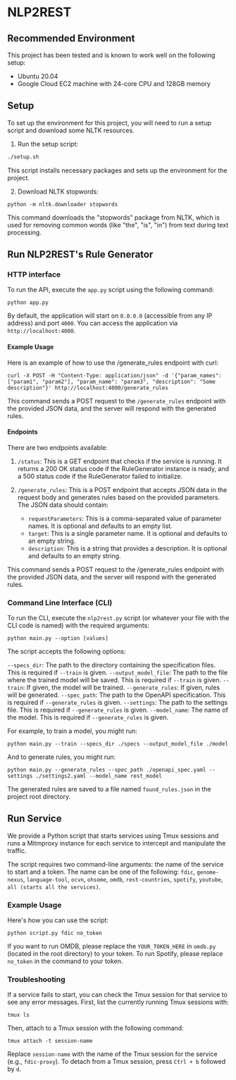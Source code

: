 # NLP2REST

## Recommended Environment

This project has been tested and is known to work well on the following setup:

- Ubuntu 20.04
- Google Cloud EC2 machine with 24-core CPU and 128GB memory

## Setup

To set up the environment for this project, you will need to run a setup script and download some NLTK resources.

1. Run the setup script:

```bash
./setup.sh
```
   
This script installs necessary packages and sets up the environment for the project.

2. Download NLTK stopwords:

```terminal
python -m nltk.downloader stopwords
```

This command downloads the "stopwords" package from NLTK, which is used for removing common words (like "the", "is", "in") from text during text processing.

## Run NLP2REST's Rule Generator

### HTTP interface

To run the API, execute the `app.py` script using the following command:

```
python app.py
```

By default, the application will start on `0.0.0.0` (accessible from any IP address) and port `4000`. You can access the application via `http://localhost:4000`.

#### Example Usage

Here is an example of how to use the /generate_rules endpoint with curl:

```
curl -X POST -H "Content-Type: application/json" -d '{"param_names": ["param1", "param2"], "param_name": "param3", "description": "Some description"}' http://localhost:4000/generate_rules
```

This command sends a POST request to the `/generate_rules` endpoint with the provided JSON data, and the server will respond with the generated rules.

#### Endpoints

There are two endpoints available:

1. `/status`: This is a GET endpoint that checks if the service is running. It returns a 200 OK status code if the RuleGenerator instance is ready, and a 500 status code if the RuleGenerator failed to initialize.

2. `/generate_rules`: This is a POST endpoint that accepts JSON data in the request body and generates rules based on the provided parameters. The JSON data should contain:
   - `requestParameters`: This is a comma-separated value of parameter names. It is optional and defaults to an empty list.
   - `target`: This is a single parameter name. It is optional and defaults to an empty string.
   - `description`: This is a string that provides a description. It is optional and defaults to an empty string.

This command sends a POST request to the /generate_rules endpoint with the provided JSON data, and the server will respond with the generated rules.

### Command Line Interface (CLI)

To run the CLI, execute the `nlp2rest.py` script (or whatever your file with the CLI code is named) with the required arguments:

```
python main.py --option [values]
```

The script accepts the following options:

`--specs_dir`: The path to the directory containing the specification files. This is required if `--train` is given.
`--output_model_file`: The path to the file where the trained model will be saved. This is required if `--train` is given.
`--train`: If given, the model will be trained.
`--generate_rules`: If given, rules will be generated.
`--spec_path`: The path to the OpenAPI specification. This is required if `--generate_rules` is given.
`--settings`: The path to the settings file. This is required if `--generate_rules` is given.
`--model_name`: The name of the model. This is required if `--generate_rules` is given.

For example, to train a model, you might run:

```
python main.py --train --specs_dir ./specs --output_model_file ./model
```

And to generate rules, you might run:

```
python main.py --generate_rules --spec_path ./openapi_spec.yaml --settings ./settings2.yaml --model_name rest_model
```

The generated rules are saved to a file named `found_rules.json` in the project root directory.


## Run Service

We provide a Python script that starts services using Tmux sessions and runs a Mitmproxy instance for each service to intercept and manipulate the traffic.

The script requires two command-line arguments: the name of the service to start and a token. The name can be one of the following: `fdic`, `genome-nexus`, `language-tool`, `ocvn`, `ohsome`, `omdb`, `rest-countries`, `spotify`, `youtube`, `all (starts all the services)`.

### Example Usage

Here's how you can use the script:

```
python script.py fdic no_token
```

If you want to run OMDB, please replace the `YOUR_TOKEN_HERE` in `omdb.py` (located in the root directory) to your token. To run Spotify, please replace `no_token` in the command to your token.

### Troubleshooting

If a service fails to start, you can check the Tmux session for that service to see any error messages. First, list the currently running Tmux sessions with:

```
tmux ls
```

Then, attach to a Tmux session with the following command:

```
tmux attach -t session-name
```

Replace `session-name` with the name of the Tmux session for the service (e.g., `fdic-proxy`). To detach from a Tmux session, press `Ctrl + b` followed by `d`.
